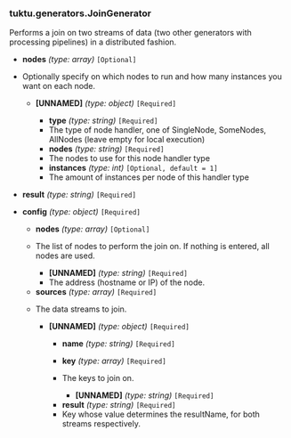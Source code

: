 ### tuktu.generators.JoinGenerator
Performs a join on two streams of data (two other generators with processing pipelines) in a distributed fashion.

  * **nodes** *(type: array)* `[Optional]`
  - Optionally specify on which nodes to run and how many instances you want on each node.

    * **[UNNAMED]** *(type: object)* `[Required]`

      * **type** *(type: string)* `[Required]`
      - The type of node handler, one of SingleNode, SomeNodes, AllNodes (leave empty for local execution)

      * **nodes** *(type: string)* `[Required]`
      - The nodes to use for this node handler type

      * **instances** *(type: int)* `[Optional, default = 1]`
      - The amount of instances per node of this handler type

  * **result** *(type: string)* `[Required]`

  * **config** *(type: object)* `[Required]`

    * **nodes** *(type: array)* `[Optional]`
    - The list of nodes to perform the join on. If nothing is entered, all nodes are used.

      * **[UNNAMED]** *(type: string)* `[Required]`
      - The address (hostname or IP) of the node.

    * **sources** *(type: array)* `[Required]`
    - The data streams to join.

      * **[UNNAMED]** *(type: object)* `[Required]`

        * **name** *(type: string)* `[Required]`

        * **key** *(type: array)* `[Required]`
        - The keys to join on.

          * **[UNNAMED]** *(type: string)* `[Required]`

        * **result** *(type: string)* `[Required]`
        - Key whose value determines the resultName, for both streams respectively.

